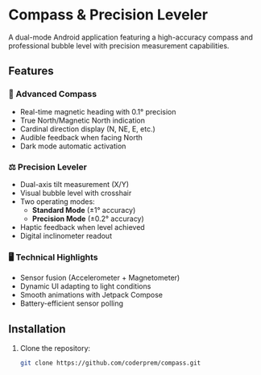 # Compass & Precision Leveler

A dual-mode Android application featuring a high-accuracy compass and professional bubble level with precision measurement capabilities.

## Features

### 🧭 Advanced Compass
- Real-time magnetic heading with 0.1° precision
- True North/Magnetic North indication
- Cardinal direction display (N, NE, E, etc.)
- Audible feedback when facing North
- Dark mode automatic activation

### ⚖️ Precision Leveler
- Dual-axis tilt measurement (X/Y)
- Visual bubble level with crosshair
- Two operating modes:
  - **Standard Mode** (±1° accuracy)
  - **Precision Mode** (±0.2° accuracy)
- Haptic feedback when level achieved
- Digital inclinometer readout

### 🖥️ Technical Highlights
- Sensor fusion (Accelerometer + Magnetometer)
- Dynamic UI adapting to light conditions
- Smooth animations with Jetpack Compose
- Battery-efficient sensor polling


## Installation

1. Clone the repository:
   ```bash
   git clone https://github.com/coderprem/compass.git
